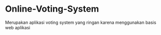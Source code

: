 # Online-Voting-System
Merupakan aplikasi voting system yang ringan karena menggunakan basis web aplikasi
